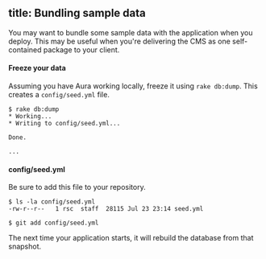 title: Bundling sample data
--
You may want to bundle some sample data with the application when you deploy.
This may be useful when you're delivering the CMS as one self-contained
package to your client.

#### Freeze your data
Assuming you have Aura working locally, freeze it using `rake db:dump`.
This creates a `config/seed.yml` file.

    $ rake db:dump
    * Working...
    * Writing to config/seed.yml...

    Done.

    ...

#### config/seed.yml
Be sure to add this file to your repository.

    $ ls -la config/seed.yml
    -rw-r--r--   1 rsc  staff  28115 Jul 23 23:14 seed.yml

    $ git add config/seed.yml

The next time your application starts, it will rebuild the database from that snapshot.

